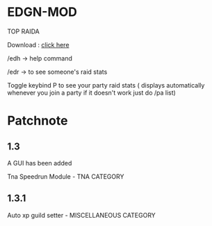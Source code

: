 # EDGN-MOD
 TOP RAIDA
 
 Download : [click here](https://github.com/EdgnOfc/EDGN-MOD/raw/main/releases/edgnraidutils-1.3.1.jar)
 
 /edh -> help command
 
 /edr -> to see someone's raid stats
 
 Toggle keybind P to see your party raid stats ( displays automatically whenever you join a party if it doesn't work just do /pa list)
 
 # Patchnote
 
 ## 1.3
 A GUI has been added 
 
 Tna Speedrun Module - TNA CATEGORY
 
 ## 1.3.1
 
Auto xp guild setter - MISCELLANEOUS CATEGORY
  
  

